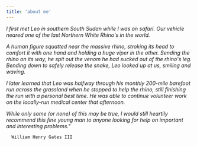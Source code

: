 ```yaml
---
title: 'about me'
---
```


*I first met Leo in southern South Sudan while I was on safari. Our vehicle
neared one of the last Northern White Rhino's in the world.*

*A human figure squatted near the massive rhino, stroking its head to comfort
it with one hand and holding a huge viper in the other. Sending the rhino on
its way, he spit out the venom he had sucked out of the rhino's leg. Bending
down to safely release the snake, Leo looked up at us, smiling and waving.*

*I later learned that Leo was halfway through his monthly 200-mile barefoot
run across the grassland when he stopped to help the rhino, still finishing
the run with a personal best time. He was able to continue volunteer work on
the locally-run medical center that afternoon.*

*While only some (or none) of this may be true, I would still heartily
recommend this fine young man to anyone looking for help on important and
interesting problems."*

      William Henry Gates III
